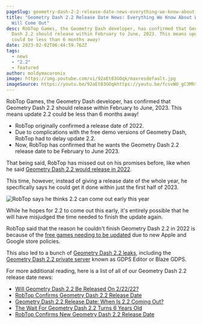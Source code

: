 ```yaml
---
pageSlug: geometry-dash-2-2-release-date-news-everything-we-know-about-when-2-2-will-come-out
title: "Geometry Dash 2.2 Release Date News: Everything We Know About When 2.2
  Will Come Out"
desc: RobTop Games, the Geometry Dash developer, has confirmed that Geometry
  Dash 2.2 should release within February to June, 2023. This means update 2.2
  could be less than 6 months away!
date: 2023-02-02T06:44:59.762Z
tags:
  - news
  - "2.2"
  - featured
author: moldymacaronix
image: https://img.youtube.com/vi/92aEt03GOqk/maxresdefault.jpg
imageSource: https://youtu.be/92aEt03GOqkhttps://youtu.be/fcsvWU_gC3Mhttps://youtu.be/fcsvWU_gC3M
---
```

RobTop Games, the Geometry Dash developer, has confirmed that Geometry Dash 2.2 should release within February to June, 2023. This means update 2.2 could be less than 6 months away!

- RobTop originally confirmed a release date of 2022.
- Due to complications with the free demo versions of Geometry Dash, RobTop had to delay update 2.2.
- Now, RobTop has confirmed that he wants the Geometry Dash 2.2 release date to be February to June 2023.


That being said, RobTop has missed out on his promises before, like when he said [Geometry Dash 2.2 would release in 2022](/posts/2-2-release-date-confirmed/).

This time, however, instead of giving a release date of the whole year, he specifically says he could get it done within just the first half of 2023.

![RobTop says he thinks 2.2 can come out early this year](https://pbs.twimg.com/media/FlVdtHjXoAAI8en?format=jpg&name=medium)

While he hopes for 2.2 to come out this early, it's entirely possible that he will have misjudged the time needed to finish the update again.

RobTop said that the reason he couldn't finish Geometry Dash 2.2 in 2022 is because of the [free games needing to be updated](https://www.dashword.net/posts/geometry-dash-2-2-release-date-confirmed-2023/) due to new Apple and Google store policies.

This also led to a bunch of [Geometry Dash 2.2 leaks](/posts/geometry-dash-2-2-editor-unlocked-how-to-get-the-2-2-level-editor-2022/), including the [Geometry Dash 2.2 private server](/posts/geometry-dash-2-2-private-server-download-install/) known as GDPS Editor or Blaze GDPS.

For more additional reading, here is a list of all of our Geometry Dash 2.2 release date news:

- [Will Geometry Dash 2.2 Be Released On 2/22/22?](/posts/will-2-2-release-on-2-22-22/)
- [RobTop Confirms Geometry Dash 2.2 Release Date](/posts/2-2-release-date-confirmed/)
- [Geometry Dash 2.2 Release Date: When Is 2.2 Coming Out?](/posts/geometry-dash-2-2-release-date/)
- [The Wait For Geometry Dash 2.2 Turns 6 Years Old](/posts/geometry-dash-2-2-wait-turns-6-years-old/)
- [RobTop Confirms New Geometry Dash 2.2 Release Date](/posts/geometry-dash-2-2-release-date-confirmed-2023/)
